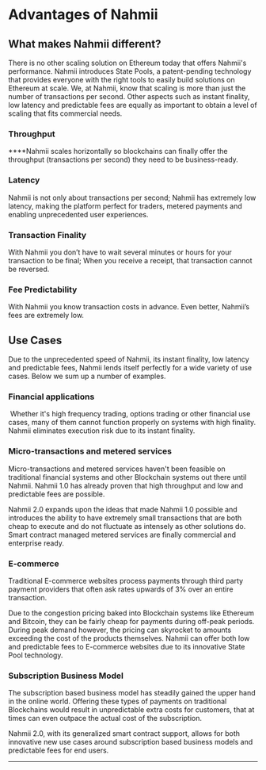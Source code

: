 # Advantages of Nahmii

## **What makes Nahmii different?**

There is no other scaling solution on Ethereum today that offers Nahmii's performance. Nahmii introduces State Pools, a patent-pending technology that provides everyone with the right tools to easily build solutions on Ethereum at scale. We, at Nahmii, know that scaling is more than just the number of transactions per second. Other aspects such as instant finality, low latency and predictable fees are equally as important to obtain a level of scaling that fits commercial needs.

### **Throughput**

**‌**Nahmii scales horizontally so blockchains can finally offer the throughput \(transactions per second\) they need to be business-ready.

### **Latency**

Nahmii is not only about transactions per second; Nahmii has extremely low latency, making the platform perfect for traders, metered payments and enabling unprecedented user experiences.

### **‌Transaction Finality**

With Nahmii you don’t have to wait several minutes or hours for your transaction to be final; When you receive a receipt, that transaction cannot be reversed.

### **‌Fee Predictability**

With Nahmii you know transaction costs in advance. Even better, Nahmii’s fees are extremely low.

## **Use Cases**

Due to the unprecedented speed of Nahmii, its instant finality, low latency and predictable fees, Nahmii lends itself perfectly for a wide variety of use cases. Below we sum up a number of examples.

### **Financial applications**

**‌** Whether it's high frequency trading, options trading or other financial use cases, many of them cannot function properly on systems with high finality. Nahmii eliminates execution risk due to its instant finality.

### **Micro-transactions and metered services**

Micro-transactions and metered services haven't been feasible on traditional financial systems and other Blockchain systems out there until Nahmii. Nahmii 1.0 has already proven that high throughput and low and predictable fees are possible.

Nahmii 2.0 expands upon the ideas that made Nahmii 1.0 possible and introduces the ability to have extremely small transactions that are both cheap to execute and do not fluctuate as intensely as other solutions do. Smart contract managed metered services are finally commercial and enterprise ready.

### **E-commerce**

Traditional E-commerce websites process payments through third party payment providers that often ask rates upwards of 3% over an entire transaction.

Due to the congestion pricing baked into Blockchain systems like Ethereum and Bitcoin, they can be fairly cheap for payments during off-peak periods. During peak demand however, the pricing can skyrocket to amounts exceeding the cost of the products themselves. Nahmii can offer both low and predictable fees to E-commerce websites due to its innovative State Pool technology.

### **Subscription Business Model**

The subscription based business model has steadily gained the upper hand in the online world. Offering these types of payments on traditional Blockchains would result in unpredictable extra costs for customers, that at times can even outpace the actual cost of the subscription.

Nahmii 2.0, with its generalized smart contract support, allows for both innovative new use cases around subscription based business models and predictable fees for end users.  
****

